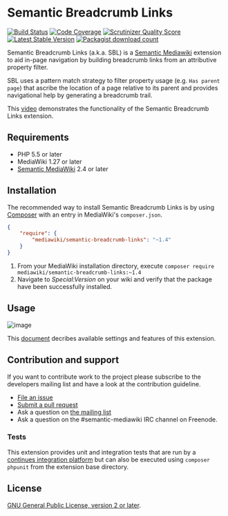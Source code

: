 # Semantic Breadcrumb Links

[![Build Status](https://secure.travis-ci.org/SemanticMediaWiki/SemanticBreadcrumbLinks.svg?branch=master)](http://travis-ci.org/SemanticMediaWiki/SemanticBreadcrumbLinks)
[![Code Coverage](https://scrutinizer-ci.com/g/SemanticMediaWiki/SemanticBreadcrumbLinks/badges/coverage.png?s=f3501ede0bcc98824aa51501eb3647ecf71218c0)](https://scrutinizer-ci.com/g/SemanticMediaWiki/SemanticBreadcrumbLinks/)
[![Scrutinizer Quality Score](https://scrutinizer-ci.com/g/SemanticMediaWiki/SemanticBreadcrumbLinks/badges/quality-score.png?s=d9aac7e68e6554f95b0a89608cbc36985429d819)](https://scrutinizer-ci.com/g/SemanticMediaWiki/SemanticBreadcrumbLinks/)
[![Latest Stable Version](https://poser.pugx.org/mediawiki/semantic-breadcrumb-links/version.png)](https://packagist.org/packages/mediawiki/semantic-breadcrumb-links)
[![Packagist download count](https://poser.pugx.org/mediawiki/semantic-breadcrumb-links/d/total.png)](https://packagist.org/packages/mediawiki/semantic-breadcrumb-links)

Semantic Breadcrumb Links (a.k.a. SBL) is a [Semantic Mediawiki][smw] extension
to aid in-page navigation by building breadcrumb links from an attributive property
filter.

SBL uses a pattern match strategy to filter property usage (e.g. `Has parent page`)
that ascribe the location of a page relative to its parent and provides navigational help by
generating a breadcrumb trail.

This [video](https://vimeo.com/129347298) demonstrates the functionality of the Semantic Breadcrumb Links extension.

## Requirements

- PHP 5.5 or later
- MediaWiki 1.27 or later
- [Semantic MediaWiki][smw] 2.4 or later

## Installation

The recommended way to install Semantic Breadcrumb Links is by using [Composer][composer] with an entry in MediaWiki's `composer.json`.

```json
{
	"require": {
		"mediawiki/semantic-breadcrumb-links": "~1.4"
	}
}
```
1. From your MediaWiki installation directory, execute
   `composer require mediawiki/semantic-breadcrumb-links:~1.4`
2. Navigate to _Special:Version_ on your wiki and verify that the package
   have been successfully installed.

## Usage

![image](https://cloud.githubusercontent.com/assets/1245473/16253761/85daa7b2-3839-11e6-833e-6ec2bc15756b.png)

This [document](docs/README.md) decribes available settings and features of this extension.

## Contribution and support

If you want to contribute work to the project please subscribe to the developers mailing list and
have a look at the contribution guideline.

* [File an issue](https://github.com/SemanticMediaWiki/SemanticBreadcrumbLinks/issues)
* [Submit a pull request](https://github.com/SemanticMediaWiki/SemanticBreadcrumbLinks/pulls)
* Ask a question on [the mailing list](https://www.semantic-mediawiki.org/wiki/Mailing_list)
* Ask a question on the #semantic-mediawiki IRC channel on Freenode.

### Tests

This extension provides unit and integration tests that are run by a [continues integration platform][travis]
but can also be executed using `composer phpunit` from the extension base directory.

## License

[GNU General Public License, version 2 or later][gpl-licence].

[smw]: https://github.com/SemanticMediaWiki/SemanticMediaWiki
[contributors]: https://github.com/SemanticMediaWiki/SemanticBreadcrumbLinks/graphs/contributors
[travis]: https://travis-ci.org/SemanticMediaWiki/SemanticBreadcrumbLinks
[gpl-licence]: https://www.gnu.org/copyleft/gpl.html
[composer]: https://getcomposer.org/
